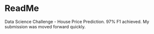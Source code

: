 # ReadMe
Data Science Challenge - House Price Prediction. 97% F1 achieved. My submission was moved forward quickly.
